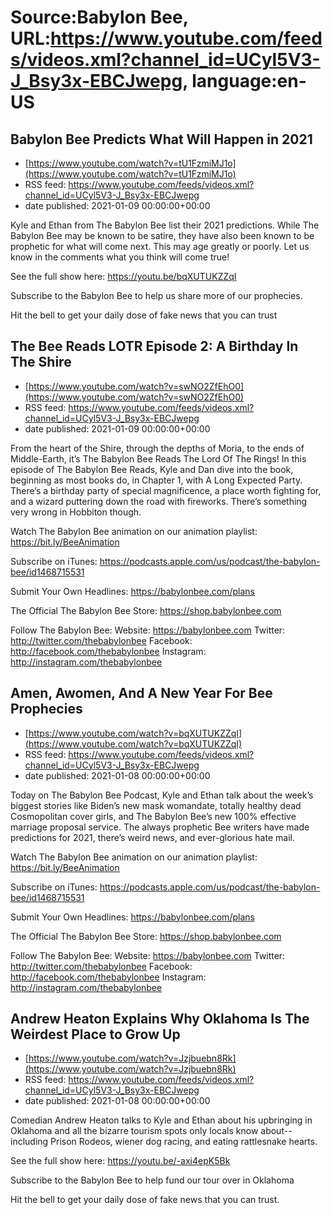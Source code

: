 # Source:Babylon Bee, URL:https://www.youtube.com/feeds/videos.xml?channel_id=UCyl5V3-J_Bsy3x-EBCJwepg, language:en-US

## Babylon Bee Predicts What Will Happen in 2021
 - [https://www.youtube.com/watch?v=tU1FzmiMJ1o](https://www.youtube.com/watch?v=tU1FzmiMJ1o)
 - RSS feed: https://www.youtube.com/feeds/videos.xml?channel_id=UCyl5V3-J_Bsy3x-EBCJwepg
 - date published: 2021-01-09 00:00:00+00:00

Kyle and Ethan from The Babylon Bee list their 2021 predictions. While The Babylon Bee may be known to be satire, they have also been known to be prophetic for what will come next. This may age greatly or poorly. Let us know in the comments what you think will come true!

See the full show here:
https://youtu.be/bqXUTUKZZqI

Subscribe to the Babylon Bee to help us share more of our prophecies. 

Hit the bell to get your daily dose of fake news that you can trust

## The Bee Reads LOTR Episode 2: A Birthday In The Shire
 - [https://www.youtube.com/watch?v=swNO2ZfEhO0](https://www.youtube.com/watch?v=swNO2ZfEhO0)
 - RSS feed: https://www.youtube.com/feeds/videos.xml?channel_id=UCyl5V3-J_Bsy3x-EBCJwepg
 - date published: 2021-01-09 00:00:00+00:00

From the heart of the Shire, through the depths of Moria, to the ends of Middle-Earth, it’s The Babylon Bee Reads The Lord Of The Rings! In this episode of The Babylon Bee Reads, Kyle and Dan dive into the book, beginning as most books do, in Chapter 1, with A Long Expected Party. There’s a birthday party of special magnificence, a place worth fighting for, and a wizard puttering down the road with fireworks. There’s something very wrong in Hobbiton though.

Watch The Babylon Bee animation on our animation playlist: https://bit.ly/BeeAnimation  

Subscribe on iTunes: https://podcasts.apple.com/us/podcast/the-babylon-bee/id1468715531

Submit Your Own Headlines: https://babylonbee.com/plans

The Official The Babylon Bee Store: https://shop.babylonbee.com

Follow The Babylon Bee:
Website: https://babylonbee.com
Twitter: http://twitter.com/thebabylonbee
Facebook: http://facebook.com/thebabylonbee
Instagram: http://instagram.com/thebabylonbee

## Amen, Awomen, And A New Year For Bee Prophecies
 - [https://www.youtube.com/watch?v=bqXUTUKZZqI](https://www.youtube.com/watch?v=bqXUTUKZZqI)
 - RSS feed: https://www.youtube.com/feeds/videos.xml?channel_id=UCyl5V3-J_Bsy3x-EBCJwepg
 - date published: 2021-01-08 00:00:00+00:00

Today on The Babylon Bee Podcast, Kyle and Ethan talk about the week’s biggest stories like Biden’s new mask womandate, totally healthy dead Cosmopolitan cover girls, and The Babylon Bee’s new 100% effective marriage proposal service. The always prophetic Bee writers have made predictions for 2021, there’s weird news, and ever-glorious hate mail.

Watch The Babylon Bee animation on our animation playlist: https://bit.ly/BeeAnimation  

Subscribe on iTunes: https://podcasts.apple.com/us/podcast/the-babylon-bee/id1468715531

Submit Your Own Headlines: https://babylonbee.com/plans

The Official The Babylon Bee Store: https://shop.babylonbee.com

Follow The Babylon Bee:
Website: https://babylonbee.com
Twitter: http://twitter.com/thebabylonbee
Facebook: http://facebook.com/thebabylonbee
Instagram: http://instagram.com/thebabylonbee

## Andrew Heaton Explains Why Oklahoma Is The Weirdest Place to Grow Up
 - [https://www.youtube.com/watch?v=Jzjbuebn8Rk](https://www.youtube.com/watch?v=Jzjbuebn8Rk)
 - RSS feed: https://www.youtube.com/feeds/videos.xml?channel_id=UCyl5V3-J_Bsy3x-EBCJwepg
 - date published: 2021-01-08 00:00:00+00:00

Comedian Andrew Heaton talks to Kyle and Ethan about his upbringing in Oklahoma and all the bizarre tourism spots only locals know about-- including Prison Rodeos, wiener dog racing, and eating rattlesnake hearts.

See the full show here:
https://youtu.be/-axi4epK5Bk

Subscribe to the Babylon Bee to help fund our tour over in Oklahoma

Hit the bell to get your daily dose of fake news that you can trust.

